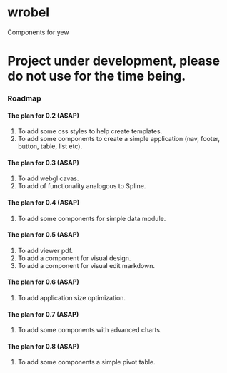 # wrobel
Components for yew

# Project under development, please do not use for the time being.

### Roadmap
#### The plan for 0.2 (ASAP)
1. To add some css styles to help create templates.
2. To add some components to create a simple application (nav, footer, button, table, list etc).

#### The plan for 0.3 (ASAP)
1. To add webgl cavas.
2. To add of functionality analogous to Spline.

#### The plan for 0.4 (ASAP)
1. To add some components for simple data module.

#### The plan for 0.5 (ASAP)
1. To add viewer pdf.
2. To add a component for visual design.
3. To add a component for visual edit markdown.

#### The plan for 0.6 (ASAP)
1. To add application size optimization.

#### The plan for 0.7 (ASAP)
1. To add some components with advanced charts.

#### The plan for 0.8 (ASAP)
1. To add some components a simple pivot table.





